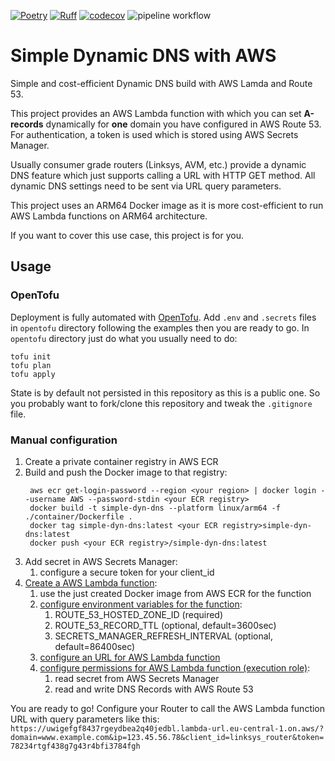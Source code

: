 [![Poetry](https://img.shields.io/endpoint?url=https://python-poetry.org/badge/v0.json)](https://python-poetry.org/)
[![Ruff](https://img.shields.io/endpoint?url=https://raw.githubusercontent.com/astral-sh/ruff/main/assets/badge/v2.json)](https://github.com/astral-sh/ruff)
[![codecov](https://codecov.io/gh/max-pfeiffer/simple-dynamic-dns-aws/graph/badge.svg?token=8btmoZksZb)](https://codecov.io/gh/max-pfeiffer/simple-dynamic-dns-aws)
![pipeline workflow](https://github.com/max-pfeiffer/simple-dynamic-dns-aws/actions/workflows/pipeline.yaml/badge.svg)

# Simple Dynamic DNS with AWS
Simple and cost-efficient Dynamic DNS build with AWS Lamda and Route 53.

This project provides an AWS Lambda function with which you can set **A-records** dynamically for **one** domain
you have configured in AWS Route 53. For authentication, a token is used which is stored using AWS Secrets Manager.

Usually consumer grade routers (Linksys, AVM, etc.) provide a dynamic DNS feature which just supports calling a URL with
HTTP GET method. All dynamic DNS settings need to be sent via URL query parameters.

This project uses an ARM64 Docker image as it is more cost-efficient to run AWS Lambda functions on ARM64 architecture.

If you want to cover this use case, this project is for you.

## Usage
### OpenTofu
Deployment is fully automated with [OpenTofu](https://opentofu.org/). Add `.env` and `.secrets` files in `opentofu`
directory following the examples then you are ready to go.
In `opentofu` directory just do what you usually need to do:
```shell
tofu init
tofu plan
tofu apply
```
State is by default not persisted in this repository as this is a public one. So you probably want to fork/clone this
repository and tweak the `.gitignore` file.

### Manual configuration
1. Create a private container registry in AWS ECR
2. Build and push the Docker image to that registry:
   ```shell
    aws ecr get-login-password --region <your region> | docker login --username AWS --password-stdin <your ECR registry>
    docker build -t simple-dyn-dns --platform linux/arm64 -f ./container/Dockerfile .
    docker tag simple-dyn-dns:latest <your ECR registry>simple-dyn-dns:latest
    docker push <your ECR registry>/simple-dyn-dns:latest
   ```
3. Add secret in AWS Secrets Manager:
   1. configure a secure token for your client_id
4. [Create a AWS Lambda function](https://docs.aws.amazon.com/lambda/latest/dg/getting-started.html):
   1. use the just created Docker image from AWS ECR for the function
   2. [configure environment variables for the function](https://docs.aws.amazon.com/lambda/latest/dg/configuration-envvars.html):
      1. ROUTE_53_HOSTED_ZONE_ID (required)
      2. ROUTE_53_RECORD_TTL (optional, default=3600sec)
      3. SECRETS_MANAGER_REFRESH_INTERVAL (optional, default=86400sec)
   3. [configure an URL for AWS Lambda function](https://docs.aws.amazon.com/lambda/latest/dg/urls-configuration.html)
   4. [configure permissions for AWS Lambda function (execution role)](https://docs.aws.amazon.com/lambda/latest/dg/lambda-intro-execution-role.html):
      1. read secret from AWS Secrets Manager
      2. read and write DNS Records with AWS Route 53

You are ready to go! Configure your Router to call the AWS Lambda function URL with query parameters like this:
`https://uwigefgf8437rgeydbea2q40jedbl.lambda-url.eu-central-1.on.aws/?domain=www.example.com&ip=123.45.56.78&client_id=linksys_router&token=78234rtgf438g7g43r4bfi3784fgh`
